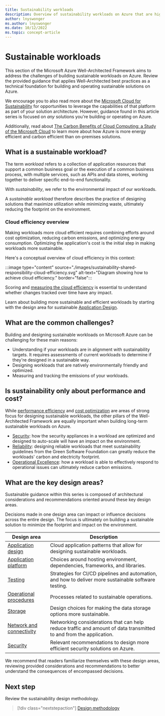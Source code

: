 ```yaml
---
title: Sustainability workloads
description: Overview of sustainability workloads on Azure that are highly reliable.
author: lnyswonger
ms.author: lnyswonger
ms.date: 10/12/2022
ms.topic: concept-article
---
```


# Sustainable workloads

This section of the Microsoft Azure Well-Architected Framework aims to address the challenges of building sustainable workloads on Azure. Review the provided guidance that applies Well-Architected best practices as a technical foundation for building and operating sustainable solutions on Azure.

We encourage you to also read more about the [Microsoft Cloud for Sustainability](https://www.microsoft.com/sustainability/cloud) for opportunities to leverage the capabilities of that platform as part of your solution architecture. However, guidance found in this article series is focused on *any* solutions you're building or operating on Azure.

Additionally, read about [The Carbon Benefits of Cloud Computing: a Study of the Microsoft Cloud](https://www.microsoft.com/download/details.aspx?id=56950) to learn more about how Azure is more energy efficient and carbon efficient than on-premises solutions.

## What is a sustainable workload?

The term *workload* refers to a collection of application resources that support a common business goal or the execution of a common business process, with multiple services, such as APIs and data stores, working together to deliver specific end-to-end functionality.

With *sustainability*, we refer to the environmental impact of our workloads.

A *sustainable workload* therefore describes the practice of designing solutions that maximize utilization while minimizing waste, ultimately reducing the footprint on the environment.

### Cloud efficiency overview

Making workloads more cloud efficient requires combining efforts around cost optimization, reducing carbon emissions, and optimizing energy consumption. Optimizing the application's cost is the initial step in making workloads more sustainable.

Here's a conceptual overview of cloud efficiency in this context:

:::image type="content" source="./images/sustainability-shared-responsibility-cloud-efficiency.svg" alt-text="Diagram showing how to achieve cloud efficiency." border="false":::

Scoring and [measuring the cloud efficiency](sustainability-design-methodology.md#3understanding-your-emissions) is essential to understand whether changes tracked over time have any impact.

Learn about building more sustainable and efficient workloads by starting with the design area for sustainable [Application Design](sustainability-application-design.md).

## What are the common challenges?

Building and designing sustainable workloads on Microsoft Azure can be challenging for these main reasons:

- Understanding if your workloads are in alignment with sustainability targets. It requires assessments of current workloads to determine if they're designed in a sustainable way.
- Designing workloads that are natively environmentally friendly and optimized.
- Measuring and tracking the emissions of your workloads.

## Is sustainability only about performance and cost?

While [performance efficiency](../performance-efficiency/index.yml) and [cost optimization](../cost-optimization/index.yml) are areas of strong focus for designing sustainable workloads, the other pillars of the Well-Architected Framework are equally important when building long-term sustainable workloads on Azure.

- [Security](/azure/well-architected/security/): how the security appliances in a workload are optimized and designed to auto-scale will have an impact on the environment.
- [Reliability](/azure/well-architected/resiliency/): designing reliable workloads that meet sustainability guidelines from the Green Software Foundation can greatly reduce the workloads' carbon and electricity footprint.
- [Operational Excellence](/azure/well-architected/devops/): how a workload is able to effectively respond to operational issues can ultimately reduce carbon emissions.

## What are the key design areas?

Sustainable guidance within this series is composed of architectural considerations and recommendations oriented around these key design areas.

Decisions made in one design area can impact or influence decisions across the entire design. The focus is ultimately on building a sustainable solution to minimize the footprint and impact on the environment.

|Design area|Description|
|---|---|
|[Application design](sustainability-application-design.md)|Cloud application patterns that allow for designing sustainable workloads.|
|[Application platform](sustainability-application-platform.md)|Choices around hosting environment, dependencies, frameworks, and libraries.|
|[Testing](sustainability-testing.md)|Strategies for CI/CD pipelines and automation, and how to deliver more sustainable software testing.|
|[Operational procedures](sustainability-operational-procedures.md)|Processes related to sustainable operations.|
|[Storage](sustainability-storage.md)|Design choices for making the data storage options more sustainable.|
|[Network and connectivity](sustainability-networking.md)|Networking considerations that can help reduce traffic and amount of data transmitted to and from the application.|
|[Security](sustainability-security.md)|Relevant recommendations to design more efficient security solutions on Azure.|

We recommend that readers familiarize themselves with these design areas, reviewing provided considerations and recommendations to better understand the consequences of encompassed decisions.

## Next step

Review the sustainability design methodology.

> [!div class="nextstepaction"]
> [Design methodology](sustainability-design-methodology.md)
